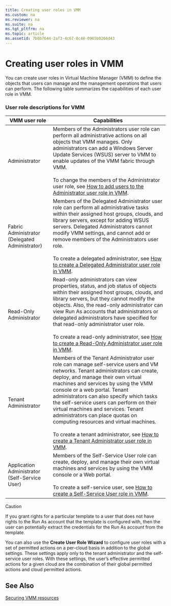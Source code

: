 ```yaml
---
title: Creating user roles in VMM
ms.custom: na
ms.reviewer: na
ms.suite: na
ms.tgt_pltfrm: na
ms.topic: article
ms.assetid: 7b0b7644-2af3-4c67-8c48-0965b0266d43
---
```

# Creating user roles in VMM
You can create user roles in Virtual Machine Manager \(VMM\) to define the objects that users can manage and the management operations that users can perform. The following table summarizes the capabilities of each user role in VMM.

### User role descriptions for VMM

|VMM user role|Capabilities|
|---------------------------------------------------------------|----------------|
|Administrator|Members of the Administrators user role can perform all administrative actions on all objects that VMM manages. Only administrators can add a Windows Server Update Services \(WSUS\) server to VMM to enable updates of the VMM fabric through VMM.<br /><br />To change the members of the Administrator user role, see [How to add users to the Administrator user role in VMM](How-to-add-users-to-the-Administrator-user-role-in-VMM.md).|
|Fabric Administrator \(Delegated Administrator\)|Members of the Delegated Administrator user role can perform all administrative tasks within their assigned host groups, clouds, and library servers, except for adding WSUS servers. Delegated Administrators cannot modify VMM settings, and cannot add or remove members of the Administrators user role.<br /><br />To create a delegated administrator, see [How to create a Delegated Administrator user role in VMM](How-to-create-a-Delegated-Administrator-user-role-in-VMM.md).|
|Read\-Only Administrator|Read\-only administrators can view properties, status, and job status of objects within their assigned host groups, clouds, and library servers, but they cannot modify the objects. Also, the read\-only administrator can view Run As accounts that administrators or delegated administrators have specified for that read\-only administrator user role.<br /><br />To create a read\-only administrator, see [How to create a Read-Only Administrator user role in VMM](How-to-create-a-Read-Only-Administrator-user-role-in-VMM.md).|
|Tenant Administrator|Members of the Tenant Administrator user role can manage self\-service users and VM networks. Tenant administrators can create, deploy, and manage their own virtual machines and services by using the VMM console or a web portal. Tenant administrators can also specify which tasks the self\-service users can perform on their virtual machines and services. Tenant administrators can place quotas on computing resources and virtual machines.<br /><br />To create a tenant administrator, see [How to create a Tenant Administrator user role in VMM](How-to-create-a-Tenant-Administrator-user-role-in-VMM.md).|
|Application Administrator \(Self\-Service User\)|Members of the Self\-Service User role can create, deploy, and manage their own virtual machines and services by using the VMM console or a Web portal.<br /><br />To create a self\-service user, see [How to create a Self-Service User role in VMM](How-to-create-a-Self-Service-User-role-in-VMM.md).|

> [!CAUTION]
> If you grant rights for a particular template to a user that does not have rights to the Run As account that the template is configured with, then the user can potentially extract the credentials for the Run As account from the template.

You can also use the **Create User Role Wizard** to configure user roles with a set of permitted actions on a per\-cloud basis in addition to the global settings. These settings apply only to the tenant administrator and the self\-service user roles. With these settings, the user’s effective permitted actions for a given cloud are the combination of their global permitted actions and cloud permitted actions.

## See Also
[Securing VMM resources](Securing-VMM-resources.md)


